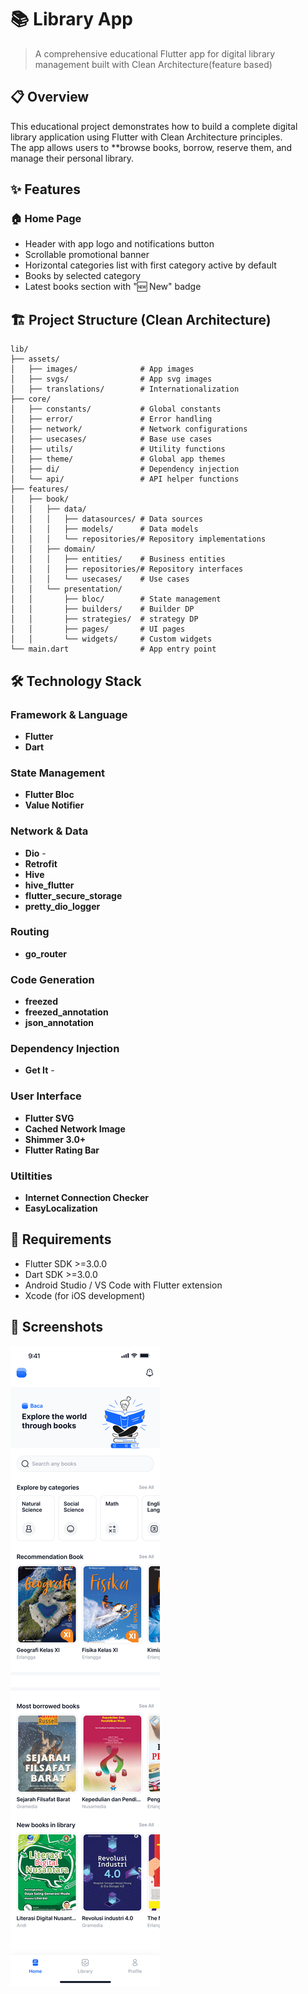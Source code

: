 # 📚 Library App

> A comprehensive educational Flutter app for digital library management built with Clean Architecture(feature based)

## 📋 Overview

This educational project demonstrates how to build a complete digital library application using Flutter with Clean Architecture principles.  
The app allows users to **browse books, borrow, reserve them, and manage their personal library.

## ✨ Features

### 🏠 Home Page
- Header with app logo and notifications button
- Scrollable promotional banner
- Horizontal categories list with first category active by default
- Books by selected category
- Latest books section with "🆕 New" badge

## 🏗️ Project Structure (Clean Architecture)

```
lib/
├── assets/                  
│   ├── images/              # App images
│   ├── svgs/                # App svg images
│   ├── translations/        # Internationalization
├── core/                    
│   ├── constants/           # Global constants
│   ├── error/               # Error handling
│   ├── network/             # Network configurations
│   ├── usecases/            # Base use cases
│   ├── utils/               # Utility functions
│   ├── theme/               # Global app themes
│   ├── di/                  # Dependency injection
│   └── api/                 # API helper functions
├── features/                
│   ├── book/                
│   │   ├── data/
│   │   │   ├── datasources/ # Data sources
│   │   │   ├── models/      # Data models
│   │   │   └── repositories/# Repository implementations
│   │   ├── domain/
│   │   │   ├── entities/    # Business entities
│   │   │   ├── repositories/# Repository interfaces
│   │   │   └── usecases/    # Use cases
│   │   └── presentation/
│   │       ├── bloc/        # State management
│   │       ├── builders/    # Builder DP
│   │       ├── strategies/  # strategy DP
│   │       ├── pages/       # UI pages
│   │       └── widgets/     # Custom widgets
└── main.dart                # App entry point
```

## 🛠️ Technology Stack

### Framework & Language
- **Flutter** 
- **Dart** 

### State Management
- **Flutter Bloc** 
- **Value Notifier**

### Network & Data
- **Dio** - 
- **Retrofit**
- **Hive**
- **hive_flutter**
- **flutter_secure_storage**
- **pretty_dio_logger**

### Routing
- **go_router**

### Code Generation
- **freezed**
- **freezed_annotation**
- **json_annotation**

### Dependency Injection
- **Get It** - 

### User Interface
- **Flutter SVG** 
- **Cached Network Image** 
- **Shimmer 3.0+** 
- **Flutter Rating Bar**

### Utiltities
- **Internet Connection Checker**
- **EasyLocalization** 

## 📱 Requirements

- Flutter SDK >=3.0.0
- Dart SDK >=3.0.0
- Android Studio / VS Code with Flutter extension
- Xcode (for iOS development)

## 📸 Screenshots
![Home Page](<LMS Home.png>)
